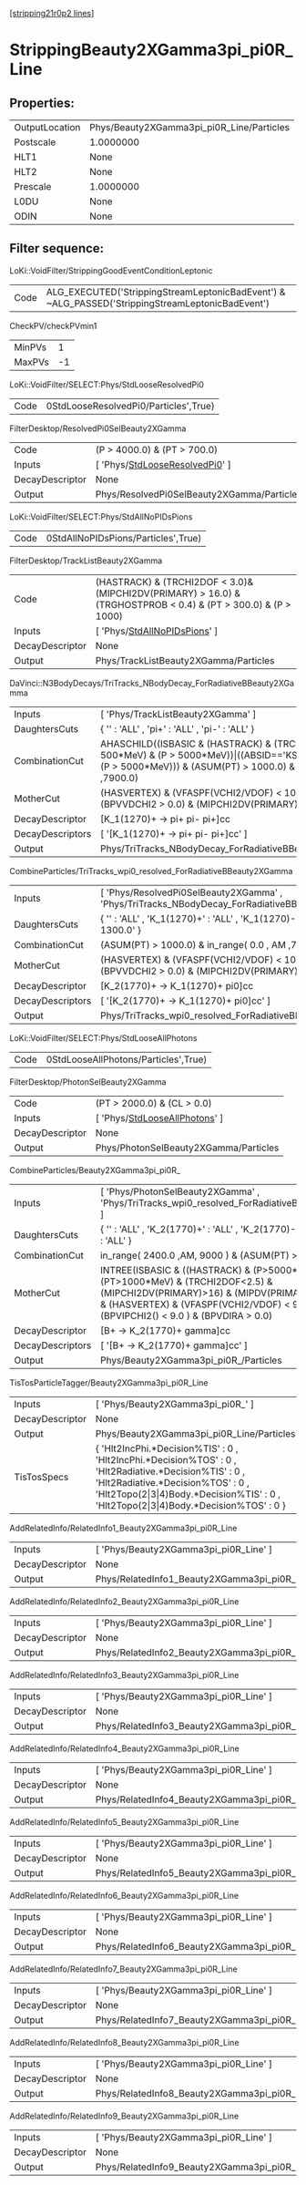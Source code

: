 [[stripping21r0p2 lines]](./stripping21r0p2-index)

# StrippingBeauty2XGamma3pi_pi0R_Line

## Properties:

|                |                                           |
|----------------|-------------------------------------------|
| OutputLocation | Phys/Beauty2XGamma3pi_pi0R_Line/Particles |
| Postscale      | 1.0000000                                 |
| HLT1           | None                                      |
| HLT2           | None                                      |
| Prescale       | 1.0000000                                 |
| L0DU           | None                                      |
| ODIN           | None                                      |

## Filter sequence:

LoKi::VoidFilter/StrippingGoodEventConditionLeptonic

|      |                                                                                                  |
|------|--------------------------------------------------------------------------------------------------|
| Code | ALG_EXECUTED('StrippingStreamLeptonicBadEvent') & ~ALG_PASSED('StrippingStreamLeptonicBadEvent') |

CheckPV/checkPVmin1

|        |     |
|--------|-----|
| MinPVs | 1   |
| MaxPVs | -1  |

LoKi::VoidFilter/SELECT:Phys/StdLooseResolvedPi0

|      |                                       |
|------|---------------------------------------|
| Code | 0StdLooseResolvedPi0/Particles',True) |

FilterDesktop/ResolvedPi0SelBeauty2XGamma

|                 |                                                                                           |
|-----------------|-------------------------------------------------------------------------------------------|
| Code            | (P \> 4000.0) & (PT \> 700.0)                                                             |
| Inputs          | [ 'Phys/[StdLooseResolvedPi0](./stripping21r0p2-commonparticles-stdlooseresolvedpi0)' ] |
| DecayDescriptor | None                                                                                      |
| Output          | Phys/ResolvedPi0SelBeauty2XGamma/Particles                                                |

LoKi::VoidFilter/SELECT:Phys/StdAllNoPIDsPions

|      |                                     |
|------|-------------------------------------|
| Code | 0StdAllNoPIDsPions/Particles',True) |

FilterDesktop/TrackListBeauty2XGamma

|                 |                                                                                                                    |
|-----------------|--------------------------------------------------------------------------------------------------------------------|
| Code            | (HASTRACK) & (TRCHI2DOF \< 3.0)& (MIPCHI2DV(PRIMARY) \> 16.0) & (TRGHOSTPROB \< 0.4) & (PT \> 300.0) & (P \> 1000) |
| Inputs          | [ 'Phys/[StdAllNoPIDsPions](./stripping21r0p2-commonparticles-stdallnopidspions)' ]                              |
| DecayDescriptor | None                                                                                                               |
| Output          | Phys/TrackListBeauty2XGamma/Particles                                                                              |

DaVinci::N3BodyDecays/TriTracks_NBodyDecay_ForRadiativeBBeauty2XGamma

|                  |                                                                                                                                                                                                       |
|------------------|-------------------------------------------------------------------------------------------------------------------------------------------------------------------------------------------------------|
| Inputs           | [ 'Phys/TrackListBeauty2XGamma' ]                                                                                                                                                                   |
| DaughtersCuts    | { '' : 'ALL' , 'pi+' : 'ALL' , 'pi-' : 'ALL' }                                                                                                                                                        |
| CombinationCut   | AHASCHILD((ISBASIC & (HASTRACK) & (TRCHI2DOF\<3) & (PT \> 500\*MeV) & (P \> 5000\*MeV))\|((ABSID=='KS0') & (PT \> 500\*MeV) & (P \> 5000\*MeV))) & (ASUM(PT) \> 1000.0) & in_range( 0.0 , AM ,7900.0) |
| MotherCut        | (HASVERTEX) & (VFASPF(VCHI2/VDOF) \< 10.0) & (PT \> 150.0) & (BPVVDCHI2 \> 0.0) & (MIPCHI2DV(PRIMARY) \> 0.0)                                                                                         |
| DecayDescriptor  | [K_1(1270)+ -\> pi+ pi- pi+]cc                                                                                                                                                                      |
| DecayDescriptors | [ '[K_1(1270)+ -\> pi+ pi- pi+]cc' ]                                                                                                                                                              |
| Output           | Phys/TriTracks_NBodyDecay_ForRadiativeBBeauty2XGamma/Particles                                                                                                                                        |

CombineParticles/TriTracks_wpi0_resolved_ForRadiativeBBeauty2XGamma

|                  |                                                                                                               |
|------------------|---------------------------------------------------------------------------------------------------------------|
| Inputs           | [ 'Phys/ResolvedPi0SelBeauty2XGamma' , 'Phys/TriTracks_NBodyDecay_ForRadiativeBBeauty2XGamma' ]             |
| DaughtersCuts    | { '' : 'ALL' , 'K_1(1270)+' : 'ALL' , 'K_1(1270)-' : 'ALL' , 'pi0' : 'PT \> 1300.0' }                         |
| CombinationCut   | (ASUM(PT) \> 1000.0) & in_range( 0.0 , AM ,7900.0)                                                            |
| MotherCut        | (HASVERTEX) & (VFASPF(VCHI2/VDOF) \< 10.0) & (PT \> 150.0) & (BPVVDCHI2 \> 0.0) & (MIPCHI2DV(PRIMARY) \> 0.0) |
| DecayDescriptor  | [K_2(1770)+ -\> K_1(1270)+ pi0]cc                                                                           |
| DecayDescriptors | [ '[K_2(1770)+ -\> K_1(1270)+ pi0]cc' ]                                                                   |
| Output           | Phys/TriTracks_wpi0_resolved_ForRadiativeBBeauty2XGamma/Particles                                             |

LoKi::VoidFilter/SELECT:Phys/StdLooseAllPhotons

|      |                                      |
|------|--------------------------------------|
| Code | 0StdLooseAllPhotons/Particles',True) |

FilterDesktop/PhotonSelBeauty2XGamma

|                 |                                                                                         |
|-----------------|-----------------------------------------------------------------------------------------|
| Code            | (PT \> 2000.0) & (CL \> 0.0)                                                            |
| Inputs          | [ 'Phys/[StdLooseAllPhotons](./stripping21r0p2-commonparticles-stdlooseallphotons)' ] |
| DecayDescriptor | None                                                                                    |
| Output          | Phys/PhotonSelBeauty2XGamma/Particles                                                   |

CombineParticles/Beauty2XGamma3pi_pi0R\_

|                  |                                                                                                                                                                                                                                     |
|------------------|-------------------------------------------------------------------------------------------------------------------------------------------------------------------------------------------------------------------------------------|
| Inputs           | [ 'Phys/PhotonSelBeauty2XGamma' , 'Phys/TriTracks_wpi0_resolved_ForRadiativeBBeauty2XGamma' ]                                                                                                                                     |
| DaughtersCuts    | { '' : 'ALL' , 'K_2(1770)+' : 'ALL' , 'K_2(1770)-' : 'ALL' , 'gamma' : 'ALL' }                                                                                                                                                      |
| CombinationCut   | in_range( 2400.0 ,AM, 9000 ) & (ASUM(PT) \> 3000 )                                                                                                                                                                                  |
| MotherCut        | INTREE(ISBASIC & ((HASTRACK) & (P\>5000\*MeV) & (PT\>1000\*MeV) & (TRCHI2DOF\<2.5) & (MIPCHI2DV(PRIMARY)\>16) & (MIPDV(PRIMARY)\>0.1\*mm))) & (HASVERTEX) & (VFASPF(VCHI2/VDOF) \< 9.0 ) & (BPVIPCHI2() \< 9.0 ) & (BPVDIRA \> 0.0) |
| DecayDescriptor  | [B+ -\> K_2(1770)+ gamma]cc                                                                                                                                                                                                       |
| DecayDescriptors | [ '[B+ -\> K_2(1770)+ gamma]cc' ]                                                                                                                                                                                               |
| Output           | Phys/Beauty2XGamma3pi_pi0R\_/Particles                                                                                                                                                                                              |

TisTosParticleTagger/Beauty2XGamma3pi_pi0R_Line

|                 |                                                                                                                                                                                                                                           |
|-----------------|-------------------------------------------------------------------------------------------------------------------------------------------------------------------------------------------------------------------------------------------|
| Inputs          | [ 'Phys/Beauty2XGamma3pi_pi0R\_' ]                                                                                                                                                                                                      |
| DecayDescriptor | None                                                                                                                                                                                                                                      |
| Output          | Phys/Beauty2XGamma3pi_pi0R_Line/Particles                                                                                                                                                                                                 |
| TisTosSpecs     | { 'Hlt2IncPhi.\*Decision%TIS' : 0 , 'Hlt2IncPhi.\*Decision%TOS' : 0 , 'Hlt2Radiative.\*Decision%TIS' : 0 , 'Hlt2Radiative.\*Decision%TOS' : 0 , 'Hlt2Topo(2\|3\|4)Body.\*Decision%TIS' : 0 , 'Hlt2Topo(2\|3\|4)Body.\*Decision%TOS' : 0 } |

AddRelatedInfo/RelatedInfo1_Beauty2XGamma3pi_pi0R_Line

|                 |                                                        |
|-----------------|--------------------------------------------------------|
| Inputs          | [ 'Phys/Beauty2XGamma3pi_pi0R_Line' ]                |
| DecayDescriptor | None                                                   |
| Output          | Phys/RelatedInfo1_Beauty2XGamma3pi_pi0R_Line/Particles |

AddRelatedInfo/RelatedInfo2_Beauty2XGamma3pi_pi0R_Line

|                 |                                                        |
|-----------------|--------------------------------------------------------|
| Inputs          | [ 'Phys/Beauty2XGamma3pi_pi0R_Line' ]                |
| DecayDescriptor | None                                                   |
| Output          | Phys/RelatedInfo2_Beauty2XGamma3pi_pi0R_Line/Particles |

AddRelatedInfo/RelatedInfo3_Beauty2XGamma3pi_pi0R_Line

|                 |                                                        |
|-----------------|--------------------------------------------------------|
| Inputs          | [ 'Phys/Beauty2XGamma3pi_pi0R_Line' ]                |
| DecayDescriptor | None                                                   |
| Output          | Phys/RelatedInfo3_Beauty2XGamma3pi_pi0R_Line/Particles |

AddRelatedInfo/RelatedInfo4_Beauty2XGamma3pi_pi0R_Line

|                 |                                                        |
|-----------------|--------------------------------------------------------|
| Inputs          | [ 'Phys/Beauty2XGamma3pi_pi0R_Line' ]                |
| DecayDescriptor | None                                                   |
| Output          | Phys/RelatedInfo4_Beauty2XGamma3pi_pi0R_Line/Particles |

AddRelatedInfo/RelatedInfo5_Beauty2XGamma3pi_pi0R_Line

|                 |                                                        |
|-----------------|--------------------------------------------------------|
| Inputs          | [ 'Phys/Beauty2XGamma3pi_pi0R_Line' ]                |
| DecayDescriptor | None                                                   |
| Output          | Phys/RelatedInfo5_Beauty2XGamma3pi_pi0R_Line/Particles |

AddRelatedInfo/RelatedInfo6_Beauty2XGamma3pi_pi0R_Line

|                 |                                                        |
|-----------------|--------------------------------------------------------|
| Inputs          | [ 'Phys/Beauty2XGamma3pi_pi0R_Line' ]                |
| DecayDescriptor | None                                                   |
| Output          | Phys/RelatedInfo6_Beauty2XGamma3pi_pi0R_Line/Particles |

AddRelatedInfo/RelatedInfo7_Beauty2XGamma3pi_pi0R_Line

|                 |                                                        |
|-----------------|--------------------------------------------------------|
| Inputs          | [ 'Phys/Beauty2XGamma3pi_pi0R_Line' ]                |
| DecayDescriptor | None                                                   |
| Output          | Phys/RelatedInfo7_Beauty2XGamma3pi_pi0R_Line/Particles |

AddRelatedInfo/RelatedInfo8_Beauty2XGamma3pi_pi0R_Line

|                 |                                                        |
|-----------------|--------------------------------------------------------|
| Inputs          | [ 'Phys/Beauty2XGamma3pi_pi0R_Line' ]                |
| DecayDescriptor | None                                                   |
| Output          | Phys/RelatedInfo8_Beauty2XGamma3pi_pi0R_Line/Particles |

AddRelatedInfo/RelatedInfo9_Beauty2XGamma3pi_pi0R_Line

|                 |                                                        |
|-----------------|--------------------------------------------------------|
| Inputs          | [ 'Phys/Beauty2XGamma3pi_pi0R_Line' ]                |
| DecayDescriptor | None                                                   |
| Output          | Phys/RelatedInfo9_Beauty2XGamma3pi_pi0R_Line/Particles |

